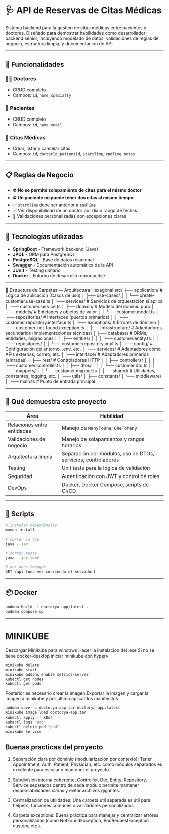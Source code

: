 # 🩺 API de Reservas de Citas Médicas

Sistema backend para la gestión de citas médicas entre pacientes y doctores. Diseñado para demostrar habilidades como desarrollador backend senior, incluyendo modelado de datos, validaciones de reglas de negocio, estructura limpia, y documentación de API.

---

## 🚀 Funcionalidades

### 👨‍⚕️ Doctores
- CRUD completo
- Campos: `id`, `name`, `specialty`

### 🧑 Pacientes
- CRUD completo
- Campos: `id`, `name`, `email`

### 📆 Citas Médicas
- Crear, listar y cancelar citas
- Campos: `id`, `doctorId`, `patientId`, `startTime`, `endTime`, `notes`

---

## 📋 Reglas de Negocio

- ⛔ **No se permite solapamiento de citas para el mismo doctor**
- ⛔ **Un paciente no puede tener dos citas al mismo tiempo**
- ✅ `startTime` debe ser anterior a `endTime`
- ✅ Ver disponibilidad de un doctor por día o rango de fechas
- 🧠 Validaciones personalizadas con excepciones claras

---

## 🧪 Tecnologías utilizadas

- **SpringBoot** - Framework backend (Java)
- **JPQL** - ORM para PostgreSQL
- **PostgreSQL** - Base de datos relacional
- **Swagger** - Documentación automática de la API
- **JUnit** - Testing unitario
- **Docker** - Entorno de desarrollo reproducible

---

📁 Estructura de Carpetas — Arquitectura Hexagonal
src/
├── application/                # Lógica de aplicación (Casos de uso)
│   ├── use-cases/
│   │   └── create-customer.use-case.ts
│   └── services/               # Servicios de orquestación si aplica
│       └── customer.service.ts
│
├── domain/                    # Modelo del dominio puro
│   ├── models/                # Entidades y objetos de valor
│   │   └── customer.model.ts
│   ├── repositories/          # Interfaces (puertos primarios)
│   │   └── customer.repository.interface.ts
│   └── exceptions/            # Errores de dominio
│       └── customer-not-found.exception.ts
│
├── infrastructure/            # Adaptadores secundarios (implementaciones técnicas)
│   ├── database/              # ORMs, entidades, migraciones
│   │   ├── entities/
│   │   │   └── customer.entity.ts
│   │   └── repositories/
│   │       └── customer.repository.impl.ts
│   ├── config/                # Configuración del entorno, .env, etc.
│   └── services/              # Adaptadores como APIs externas, correo, etc.
│
├── interface/                 # Adaptadores primarios (entradas)
│   ├── rest/                  # Controladores HTTP
│   │   ├── controllers/
│   │   │   └── customer.controller.ts
│   │   ├── dtos/
│   │   │   └── customer.dto.ts
│   │   └── mappers/
│   │       └── customer.mapper.ts
│
├── shared/                    # Utilidades, constantes, logging, etc.
│   ├── utils/
│   ├── constants/
│   └── middleware/
│
└── main.ts                    # Punto de entrada principal

---

## 🎯 Qué demuestra este proyecto

| Área                        | Habilidad |
|-----------------------------|-----------|
| Relaciones entre entidades  | Manejo de `ManyToOne`, `OneToMany` |
| Validaciones de negocio     | Manejo de solapamientos y rangos horarios |
| Arquitectura limpia         | Separación por módulos, uso de DTOs, servicios, controladores |
| Testing                     | Unit tests para la lógica de validación |
| Seguridad                   | Autenticación con JWT y control de roles |
| DevOps                      | Docker, Docker Compose, scripts de CI/CD |

---

## 🧪 Scripts

```bash
# instalar dependencias
maven install

# correr la app
java --jar

# correr tests
java --jar test

# ver docs Swagger
GET /api (una vez corriendo el servidor)
```

---

## 📦 Docker

```bash
podman build -t doctorya-app:latest .
podman compose up
```
---

# MINIKUBE
Descargar Minikube para windows
Hacer la instalacion del .exe
Si no se tiene docker-desktop iniciar minikube con hyperv
```bash
minikube delete
minikube start
minikube addons enable metrics-server
kubectl get nodes
kubectl get pods
```
Posterior es necesario crear la imagen
Exportar la imagen y cargar la imagen a minikube y por ultimo aplicar los manifiestos
```bash
podman save -o doctorya-app.tar doctorya-app:latest
minikube image load doctorya-app.tar
kubectl apply -f k8s/
kubectl logs "pod"
kubectl delete pod "pod"
minikube service
```

## Buenas practicas del proyecto
1. Separación clara por dominio (modularización por contexto): Tener Appointment, Auth, Patient, Physician, etc. como módulos separados es excelente para escalar y mantener el proyecto.

2. Subdivisión interna coherente: Controller, Dto, Entity, Repository, Service separados dentro de cada módulo permite mantener responsabilidades claras y evitar archivos gigantes.

3. Centralización de utilidades: Una carpeta util separada es útil para helpers, funciones comunes o validadores personalizados.

4. Carpeta exceptions: Buena práctica para manejar y centralizar errores personalizados (como NotFoundException, BadRequestException custom, etc.).
